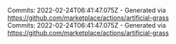 Commits: 2022-02-24T06:41:47.075Z - Generated via https://github.com/marketplace/actions/artificial-grass
<br>
Commits: 2022-02-24T06:41:47.075Z - Generated via https://github.com/marketplace/actions/artificial-grass
<br>
